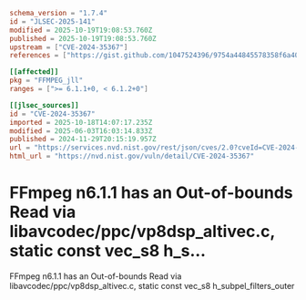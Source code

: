 ```toml
schema_version = "1.7.4"
id = "JLSEC-2025-141"
modified = 2025-10-19T19:08:53.760Z
published = 2025-10-19T19:08:53.760Z
upstream = ["CVE-2024-35367"]
references = ["https://gist.github.com/1047524396/9754a44845578358f6a403447c458ca4", "https://github.com/FFmpeg/FFmpeg/blob/n6.1.1/libavcodec/ppc/vp8dsp_altivec.c#L53", "https://github.com/ffmpeg/ffmpeg/commit/09e6840cf7a3ee07a73c3ae88a020bf27ca1a667"]

[[affected]]
pkg = "FFMPEG_jll"
ranges = [">= 6.1.1+0, < 6.1.2+0"]

[[jlsec_sources]]
id = "CVE-2024-35367"
imported = 2025-10-18T14:07:17.235Z
modified = 2025-06-03T16:03:14.833Z
published = 2024-11-29T20:15:19.957Z
url = "https://services.nvd.nist.gov/rest/json/cves/2.0?cveId=CVE-2024-35367"
html_url = "https://nvd.nist.gov/vuln/detail/CVE-2024-35367"
```

# FFmpeg n6.1.1 has an Out-of-bounds Read via libavcodec/ppc/vp8dsp_altivec.c, static const vec_s8 h_s...

FFmpeg n6.1.1 has an Out-of-bounds Read via libavcodec/ppc/vp8dsp_altivec.c, static const vec_s8 h_subpel_filters_outer


